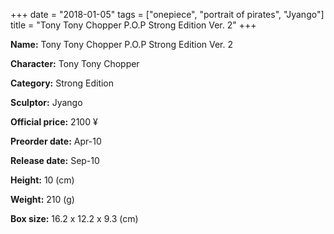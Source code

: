 +++
date = "2018-01-05"
tags = ["onepiece", "portrait of pirates", "Jyango"]
title = "Tony Tony Chopper P.O.P Strong Edition Ver. 2"
+++

**Name:** Tony Tony Chopper P.O.P Strong Edition Ver. 2

**Character:** Tony Tony Chopper

**Category:** Strong Edition 

**Sculptor:** Jyango

**Official price:** 2100 ¥

**Preorder date:** Apr-10

**Release date:** Sep-10

**Height:** 10 (cm)

**Weight:** 210 (g)

**Box size:** 16.2 x 12.2 x 9.3 (cm)



